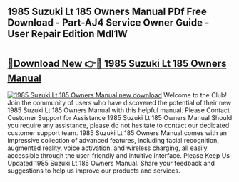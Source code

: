 ## 1985 Suzuki Lt 185 Owners Manual PDf Free Download - Part-AJ4 Service Owner Guide - User Repair Edition Mdl1W

# <h2><a href="http://bc67990.oget.top/?id=1985+Suzuki+Lt+185+Owners+Manual">🔗Download New 👉🔴 1985 Suzuki Lt 185 Owners Manual</a></h2>

[![1985 Suzuki Lt 185 Owners Manual new download](https://i.imgur.com/5g1atiW.png)](http://bc67990.oget.top/?id=1985+Suzuki+Lt+185+Owners+Manual)
Welcome to the Club! Join the community of users who have discovered the potential of their new 1985 Suzuki Lt 185 Owners Manual with this helpful manual. Please Contact Customer Support for Assistance 1985 Suzuki Lt 185 Owners Manual Should you require any assistance, please do not hesitate to contact our dedicated customer support team. 1985 Suzuki Lt 185 Owners Manual comes with an impressive collection of advanced features, including facial recognition, augmented reality, voice activation, and wireless charging, all easily accessible through the user-friendly and intuitive interface. Please Keep Us Updated 1985 Suzuki Lt 185 Owners Manual. Share your feedback and suggestions to help us improve our products and services.
